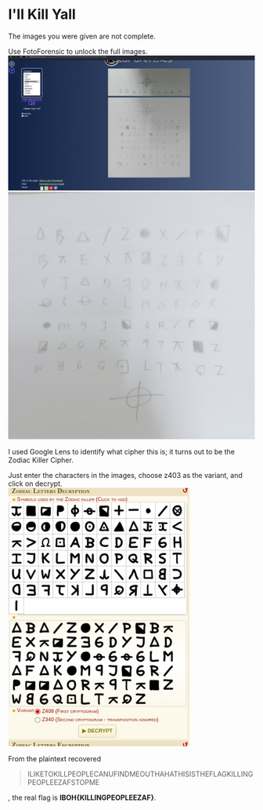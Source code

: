 # I'll Kill Yall

The images you were given are not complete. 

Use FotoForensic to unlock the full images.
<img title="" alt="" src="./img/fotoforensics.png">
<img title="" alt="" src="./img/flag_latest_hidden.png">

I used Google Lens to identify what cipher this is; it turns out to be the Zodiac Killer Cipher.

Just enter the characters in the images, choose z403 as the variant, and click on decrypt.<br>
<img title="" alt="" src="./img/zodiac_decode.png">

From the plaintext recovered
> ILIKETOKILLPEOPLECANUFINDMEOUTHAHATHISISTHEFLAGKILLINGPEOPLEEZAFSTOPME

, the real flag is **IBOH{KILLINGPEOPLEEZAF}**.